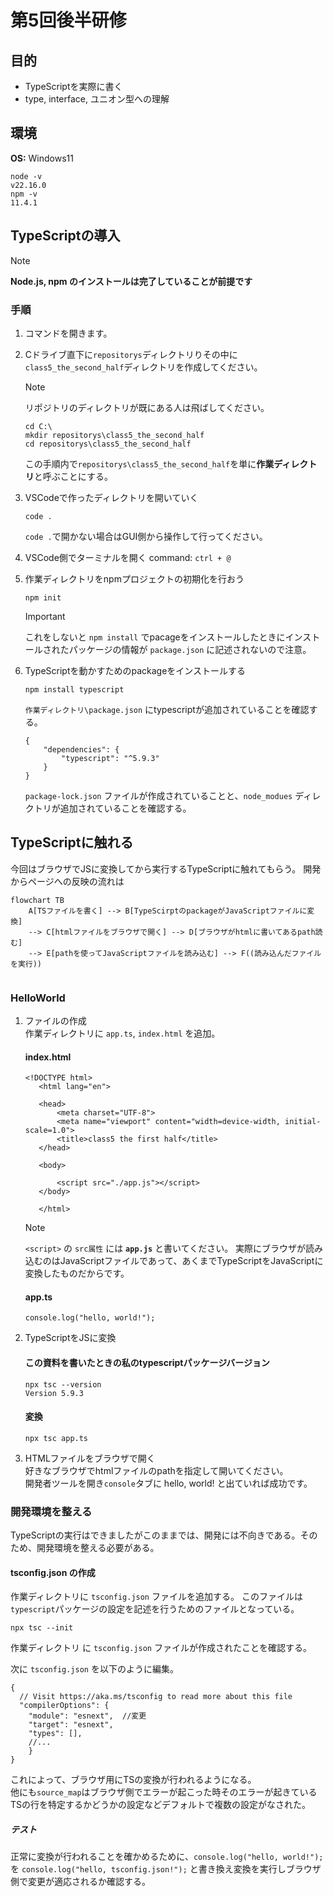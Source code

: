 # 第5回後半研修

## 目的
 - TypeScriptを実際に書く
 - type, interface, ユニオン型への理解

## 環境
**OS:** Windows11
```
node -v       
v22.16.0
npm -v
11.4.1
```

## TypeScriptの導入
> [!NOTE]
> **Node.js, npm のインストールは完了していることが前提です**

### 手順
1. コマンドを開きます。
2. Cドライブ直下に`repositorys`ディレクトリりその中に`class5_the_second_half`ディレクトリを作成してください。
	> [!NOTE]
	> リポジトリのディレクトリが既にある人は飛ばしてください。
	``` 
	cd C:\
	mkdir repositorys\class5_the_second_half
	cd repositorys\class5_the_second_half
	```
	この手順内で`repositorys\class5_the_second_half`を単に**作業ディレクトリ**と呼ぶことにする。

3. VSCodeで作ったディレクトリを開いていく
	```
	code .
	```
	 `code .`で開かない場合はGUI側から操作して行ってください。
4. VSCode側でターミナルを開く command: `ctrl + @`
5. 作業ディレクトリをnpmプロジェクトの初期化を行おう
	```
	npm init
	```
	> [!IMPORTANT]
	> これをしないと `npm install` でpacageをインストールしたときにインストールされたパッケージの情報が `package.json` に記述されないので注意。
6. TypeScriptを動かすためのpackageをインストールする
	```
	npm install typescript
	```
	`作業ディレクトリ\package.json` にtypescriptが追加されていることを確認する。
	```
	{
		"dependencies": {
			"typescript": "^5.9.3"
		}
	}
	```
	`package-lock.json` ファイルが作成されていることと、`node_modues` ディレクトリが追加されていることを確認する。

## TypeScriptに触れる
今回はブラウザでJSに変換してから実行するTypeScriptに触れてもらう。
開発からページへの反映の流れは  
```mermaid
flowchart TB
	A[TSファイルを書く] --> B[TypeScirptのpackageがJavaScriptファイルに変換]
	--> C[htmlファイルをブラウザで開く] --> D[ブラウザがhtmlに書いてあるpath読む]
	--> E[pathを使ってJavaScriptファイルを読み込む] --> F((読み込んだファイルを実行))
    
```
### HelloWorld
1. ファイルの作成  
	作業ディレクトリに `app.ts`, `index.html` を追加。
	
	#### index.html
	 ```
	 <!DOCTYPE html>
		<html lang="en">

		<head>
			<meta charset="UTF-8">
			<meta name="viewport" content="width=device-width, initial-scale=1.0">
			<title>class5 the first half</title>
		</head>

		<body>

			<script src="./app.js"></script>
		</body>

		</html>
	```
	> [!NOTE]
	> `<script>` の `src属性` には **`app.js`** と書いてください。
	> 実際にブラウザが読み込むのはJavaScriptファイルであって、あくまでTypeScriptをJavaScriptに変換したものだからです。

	#### app.ts
	```
	console.log("hello, world!");
	```


2. TypeScriptをJSに変換
	#### この資料を書いたときの私のtypescriptパッケージバージョン
	```
	npx tsc --version
	Version 5.9.3
	```
	#### 変換
	```
	npx tsc app.ts
	```
3. HTMLファイルをブラウザで開く  
	好きなブラウザでhtmlファイルのpathを指定して開いてください。  
	開発者ツールを開き`console`タブに hello, world! と出ていれば成功です。

### 開発環境を整える
TypeScriptの実行はできましたがこのままでは、開発には不向きである。そのため、開発環境を整える必要がある。
#### tsconfig.json の作成
作業ディレクトリに `tsconfig.json` ファイルを追加する。
このファイルは　`typescript`パッケージの設定を記述を行うためのファイルとなっている。
```
npx tsc --init
```
作業ディレクトリ に `tsconfig.json` ファイルが作成されたことを確認する。

次に `tsconfig.json` を以下のように編集。
```
{
  // Visit https://aka.ms/tsconfig to read more about this file
  "compilerOptions": {
    "module": "esnext",  //変更
    "target": "esnext",
    "types": [],
	//...
	}
}
```
これによって、ブラウザ用にTSの変換が行われるようになる。  
他にも`source_map`はブラウザ側でエラーが起こった時そのエラーが起きているTSの行を特定するかどうかの設定などデフォルトで複数の設定がなされた。

##### テスト
正常に変換が行われることを確かめるために、`console.log("hello, world!");` を `console.log("hello, tsconfig.json!");` と書き換え変換を実行しブラウザ側で変更が適応されるか確認する。